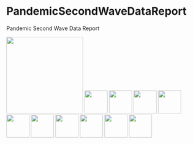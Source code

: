 # PandemicSecondWaveDataReport

Pandemic Second Wave Data Report

<img src="https://pbs.twimg.com/media/FO8jnplaIAEeYaq?format=png&name=large" height="200" width="200" >

<img src="https://pbs.twimg.com/media/FO8j9u0aUAEpjkw?format=png&name=large" height="60" width="60" >

<img src="https://pbs.twimg.com/media/FO8kA3GaQAEoFcO?format=png&name=large" height="60" width="60" >

<img src="https://pbs.twimg.com/media/FO8kQ2-aQAMAOzE?format=png&name=large" height="60" width="60" >

<img src="https://pbs.twimg.com/media/FO8YSRtaQAoWDi4?format=png&name=large" height="60" width="60" >

<img src="https://pbs.twimg.com/media/FO8YVqnaUAEidoq?format=png&name=large" height="60" width="60" >

<img src="https://pbs.twimg.com/media/FPM6NznaAAAllrQ?format=png&name=large" height="60" width="60" >

<img src="https://pbs.twimg.com/media/FPM2IcraMAYFEk7?format=jpg&name=large" height="60" width="60" >

<img src="https://pbs.twimg.com/media/FO8YVqnaUAEidoq?format=png&name=large" height="60" width="60" >

<img src="https://pbs.twimg.com/media/FPM11rdaQAEkILa?format=jpg&name=large" height="60" width="60" >

<img src="https://pbs.twimg.com/media/FPM27YcaQAIIHlS?format=jpg&name=large" height="60" width="60" >

